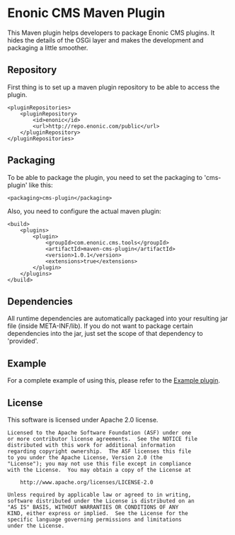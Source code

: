 # Enonic CMS Maven Plugin

This Maven plugin helps developers to package Enonic CMS plugins. It hides the details of the OSGi layer and
makes the development and packaging a little smoother.

## Repository

First thing is to set up a maven plugin repository to be able to access the plugin.

    <pluginRepositories>
        <pluginRepository>
            <id>enonic</id>
            <url>http://repo.enonic.com/public</url>
        </pluginRepository>
    </pluginRepositories>

## Packaging

To be able to package the plugin, you need to set the packaging to 'cms-plugin' like this:

    <packaging>cms-plugin</packaging>

Also, you need to configure the actual maven plugin:

    <build>
        <plugins>
            <plugin>
                <groupId>com.enonic.cms.tools</groupId>
                <artifactId>maven-cms-plugin</artifactId>
                <version>1.0.1</version>
                <extensions>true</extensions>
            </plugin>
        </plugins>
    </build>

## Dependencies

All runtime dependencies are automatically packaged into your resulting jar file (inside META-INF/lib). If you do
not want to package certain dependencies into the jar, just set the scope of that dependency to 'provided'.

## Example

For a complete example of using this, please refer to the
[Example plugin](https://github.com/enonic/cms-example-plugin).

## License

This software is licensed under Apache 2.0 license.

    Licensed to the Apache Software Foundation (ASF) under one
    or more contributor license agreements.  See the NOTICE file
    distributed with this work for additional information
    regarding copyright ownership.  The ASF licenses this file
    to you under the Apache License, Version 2.0 (the
    "License"); you may not use this file except in compliance
    with the License.  You may obtain a copy of the License at

        http://www.apache.org/licenses/LICENSE-2.0

    Unless required by applicable law or agreed to in writing,
    software distributed under the License is distributed on an
    "AS IS" BASIS, WITHOUT WARRANTIES OR CONDITIONS OF ANY
    KIND, either express or implied.  See the License for the
    specific language governing permissions and limitations
    under the License.
